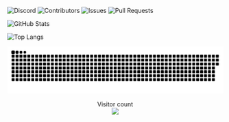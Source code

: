 ![Discord](https://img.shields.io/discord/103110554649894912.svg?style=flat-square)
![Contributors](https://img.shields.io/github/contributors/Acronix98/Acronix98)
![Issues](https://img.shields.io/github/issues/Acronix98/Acronix98)
![Pull Requests](https://img.shields.io/github/issues-pr/Acronix98/Acronix98)

![GitHub Stats](https://github-readme-stats.vercel.app/api?username=Acronix98&custom_title=Acronix98&show_icons=true&card_width=805&title_color=ff1100&text_color=0018ef&border_color=ff6900&icon_color=ff6900&bg_color=000000)
    
![Top Langs](https://github-readme-stats.vercel.app/api/top-langs/?username=Acronix98&langs_count=10&layout=compact&card_width=755&title_color=ff1100&text_color=0018ef&border_color=ff6900&bg_color=000000)

<p align="center"> 
<a href=#><img src="Favorites/contributions.svg"></a>
</p>

<p align="center"> 
  Visitor count<br>
  <img src="https://profile-counter.glitch.me/Acronix98/count.svg" />
</p>
